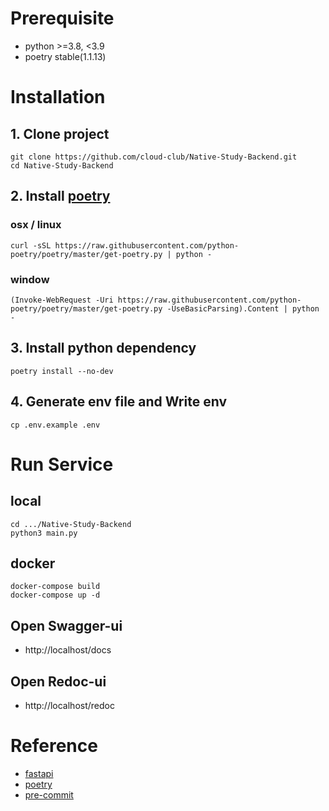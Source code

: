 # Prerequisite

- python >=3.8, <3.9
- poetry stable(1.1.13)

# Installation

## 1. Clone project

```
git clone https://github.com/cloud-club/Native-Study-Backend.git
cd Native-Study-Backend
```

## 2. Install [poetry](https://python-poetry.org/docs/)

### osx / linux

```
curl -sSL https://raw.githubusercontent.com/python-poetry/poetry/master/get-poetry.py | python -
```

### window

```
(Invoke-WebRequest -Uri https://raw.githubusercontent.com/python-poetry/poetry/master/get-poetry.py -UseBasicParsing).Content | python -
```

## 3. Install python dependency

```
poetry install --no-dev
```

## 4. Generate env file and Write env

```
cp .env.example .env
```

# Run Service

## local

```
cd .../Native-Study-Backend
python3 main.py
```

## docker

```
docker-compose build
docker-compose up -d
```

## Open Swagger-ui

- http://localhost/docs

## Open Redoc-ui

- http://localhost/redoc

# Reference

- [fastapi](https://fastapi.tiangolo.com/)
- [poetry](https://python-poetry.org/docs/)
- [pre-commit](https://pre-commit.com/)
